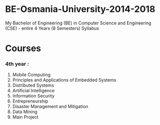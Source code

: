 # BE-Osmania-University-2014-2018
My Bachelor of Engineering (BE) in Computer Science and Engineering (CSE) - entire 4 Years (8 Semesters) Syllabus

# Courses

### 4th year : 
1. Mobile Computing
2. Principles and Applications of Embedded Systems
3. Distributed Systems
4. Artificial Intelligence
5. Information Security
6. Entrepreneurship
7. Disaster Management and Mitigation
8. Data Mining
9. Main Project
